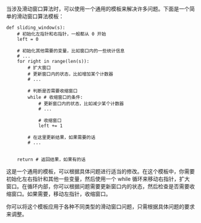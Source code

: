 当涉及滑动窗口算法时，可以使用一个通用的模板来解决许多问题。下面是一个简单的滑动窗口算法模板：

```plaintext
def sliding_window(s):
    # 初始化左指针和右指针，一般都从 0 开始
    left = 0

    # 初始化其他需要的变量，比如窗口内的一些统计信息
    # ...
    for right in range(len(s)):
        # 扩大窗口
        # 更新窗口内的状态，比如增加某个计数器
        # ...

        # 判断是否需要收缩窗口
        while # 收缩窗口的条件:
            # 更新窗口内的状态，比如减少某个计数器
            # ...

            # 收缩窗口
            left += 1

        # 在这里更新结果，如果需要的话
        # ...


    return # 返回结果，如果有的话
```

这是一个通用的模板，可以根据具体问题进行适当的修改。在这个模板中，你需要初始化左右指针和其他一些变量，然后使用一个 while 循环来移动右指针，扩大窗口。在循环内部，你可以根据问题需要更新窗口内的状态，然后检查是否需要收缩窗口。如果需要，移动左指针，收缩窗口。

你可以将这个模板应用于各种不同类型的滑动窗口问题，只需根据具体问题的要求来调整。